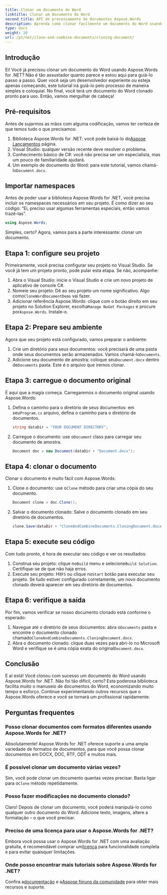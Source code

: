 ```yaml
---
title: Clonar um documento do Word
linktitle: Clonar um documento do Word
second_title: API de processamento de documentos Aspose.Words
description: Aprenda como clonar facilmente um documento do Word usando Aspose.Words for .NET com nosso guia passo a passo. Perfeito para iniciantes e desenvolvedores experientes.
type: docs
weight: 10
url: /pt/net/clone-and-combine-documents/cloning-document/
---
```

## Introdução

Ei! Você já precisou clonar um documento do Word usando Aspose.Words for .NET? Não é tão assustador quanto parece e estou aqui para guiá-lo passo a passo. Quer você seja um desenvolvedor experiente ou esteja apenas começando, este tutorial irá guiá-lo pelo processo de maneira simples e coloquial. No final, você terá um documento do Word clonado pronto para uso. Então, vamos mergulhar de cabeça!

## Pré-requisitos

Antes de sujarmos as mãos com alguma codificação, vamos ter certeza de que temos tudo o que precisamos:

1.  Biblioteca Aspose.Words for .NET: você pode baixá-lo do[Aspose Lançamentos](https://releases.aspose.com/words/net/) página.
2. Visual Studio: qualquer versão recente deve resolver o problema.
3. Conhecimento básico de C#: você não precisa ser um especialista, mas um pouco de familiaridade ajudará.
4.  Um exemplo de documento do Word: para este tutorial, vamos chamá-lo`Document.docx`.

## Importar namespaces

Antes de poder usar a biblioteca Aspose.Words for .NET, você precisa incluir os namespaces necessários em seu projeto. É como dizer ao seu código: “Ei, preciso usar algumas ferramentas especiais, então vamos trazê-las”.

```csharp
using Aspose.Words;
```

Simples, certo? Agora, vamos para a parte interessante: clonar um documento.

## Etapa 1: configure seu projeto

Primeiramente, você precisa configurar seu projeto no Visual Studio. Se você já tem um projeto pronto, pode pular esta etapa. Se não, acompanhe:

1. Abra o Visual Studio: inicie o Visual Studio e crie um novo projeto de aplicativo de console C#.
2.  Nomeie seu projeto: Dê ao seu projeto um nome significativo. Algo como`CloneWordDocumentDemo` vai fazer.
3.  Adicionar referência Aspose.Words: clique com o botão direito em seu projeto no Solution Explorer, escolha`Manage NuGet Packages` e procure por`Aspose.Words`. Instale-o.

## Etapa 2: Prepare seu ambiente

Agora que seu projeto está configurado, vamos preparar o ambiente:

1.  Crie um diretório para seus documentos: você precisará de uma pasta onde seus documentos serão armazenados. Vamos chamá-lo`Documents`.
2.  Adicione seu documento de amostra: coloque seu`Document.docx` dentro de`Documents` pasta. Este é o arquivo que iremos clonar.

## Etapa 3: carregue o documento original

É aqui que a magia começa. Carregaremos o documento original usando Aspose.Words:

1.  Defina o caminho para o diretório de seus documentos: em seu`Program.cs` arquivo, defina o caminho para o diretório de documentos.
   
    ```csharp
    string dataDir = "YOUR DOCUMENT DIRECTORY";
    ```

2.  Carregue o documento: use o`Document` class para carregar seu documento de amostra.

    ```csharp
    Document doc = new Document(dataDir + "Document.docx");
    ```

## Etapa 4: clonar o documento

Clonar o documento é muito fácil com Aspose.Words:

1.  Clone o documento: use o`Clone` método para criar uma cópia do seu documento.

    ```csharp
    Document clone = doc.Clone();
    ```

2. Salvar o documento clonado: Salve o documento clonado em seu diretório de documentos.

    ```csharp
    clone.Save(dataDir + "CloneAndCombineDocuments.CloningDocument.docx");
    ```

## Etapa 5: execute seu código

Com tudo pronto, é hora de executar seu código e ver os resultados:

1.  Construa seu projeto: clique no`Build` menu e selecione`Build Solution`. Certifique-se de que não haja erros.
2.  Execute seu projeto: Hit`F5` ou clique no`Start` botão para executar seu projeto. Se tudo estiver configurado corretamente, um novo documento clonado deverá aparecer em seu diretório de documentos.

## Etapa 6: verifique a saída

Por fim, vamos verificar se nosso documento clonado está conforme o esperado:

1.  Navegue até o diretório de seus documentos: abra o`Documents` pasta e encontre o documento clonado chamado`CloneAndCombineDocuments.CloningDocument.docx`.
2.  Abra o documento clonado: clique duas vezes para abri-lo no Microsoft Word e verifique se é uma cópia exata do original`Document.docx`.

## Conclusão

E aí está! Você clonou com sucesso um documento do Word usando Aspose.Words for .NET. Não foi tão difícil, certo? Esta poderosa biblioteca facilita muito o manuseio de documentos do Word, economizando muito tempo e esforço. Continue experimentando outros recursos que o Aspose.Words oferece e você se tornará um profissional rapidamente.

## Perguntas frequentes

### Posso clonar documentos com formatos diferentes usando Aspose.Words for .NET?

Absolutamente! Aspose.Words for .NET oferece suporte a uma ampla variedade de formatos de documentos, para que você possa clonar documentos em DOCX, DOC, RTF, ODT e muitos mais.

### É possível clonar um documento várias vezes?

 Sim, você pode clonar um documento quantas vezes precisar. Basta ligar para o`Clone` método repetidamente.

### Posso fazer modificações no documento clonado?

Claro! Depois de clonar um documento, você poderá manipulá-lo como qualquer outro documento do Word. Adicione texto, imagens, altere a formatação – o que você precisar.

### Preciso de uma licença para usar o Aspose.Words for .NET?

 Embora você possa usar o Aspose.Words for .NET com uma avaliação gratuita, é recomendável comprar um[licença](https://purchase.aspose.com/buy) para funcionalidade completa e para evitar quaisquer limitações.

### Onde posso encontrar mais tutoriais sobre Aspose.Words for .NET?

 Confira a[documentação](https://reference.aspose.com/words/net/) e a[Aspose fóruns da comunidade](https://forum.aspose.com/c/words/8) para obter mais recursos e suporte.